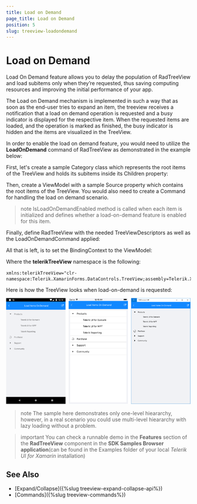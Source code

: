 ```yaml
---
title: Load on Demand
page_title: Load on Demand
position: 5
slug: treeview-loadondemand
---
```


# Load on Demand #

Load On Demand feature allows you to delay the population of RadTreeView and load subitems only when they’re requested, thus saving computing resources and improving the initial performance of your app.  

The Load on Demand mechanism is implemented in such a way that as soon as the end-user tries to expand an item, the treeview receives a notification that a load on demand operation is requested and a busy indicator is displayed for the respective item. When the requested items are loaded, and the operation is marked as finished, the busy indicator is hidden and the items are visualized in the TreeView.

In order to enable the load on demand feature, you would need to utilize the **LoadOnDemand** command of RadTreeView as demonstrated in the example below:

First, let's create a sample Category class which represents the root items of the TreeView and holds its subitems inside its Children property:
 
<snippet id='treeview-loadondemand-businessobject' />

Then, create a ViewModel with a sample Source property which contains the root items of the TreeView. You would also need to create a Command for handling the load on demand scenario.

<snippet id='treeview-loadondemand-viewmodel' />

>note IsLoadOnDemandEnabled method is called when each item is initialized and defines whether a load-on-demand feature is enabled for this item.

Finally, define RadTreeView with the needed TreeViewDescriptors as well as the LoadOnDemandCommand applied:

<snippet id='treeview-loadondemand-xaml' />

All that is left, is to set the BindingContext to the ViewModel:

<snippet id='treeview-loadondemand-setviewmodel' />

Where the **telerikTreeView** namespace is the following:

```XAML
xmlns:telerikTreeView="clr-namespace:Telerik.XamarinForms.DataControls.TreeView;assembly=Telerik.XamarinForms.DataControls"
```

Here is how the TreeView looks when load-on-demand is requested:

![TreeView LoadOnDemand](images/treeview_loadondemand.png)

>note The sample here demonstrates only one-level hieararchy, however, in a real scenario you could use multi-level hieararchy with lazy loading without a problem.

>important You can check a runnable demo in the **Features** section of the **RadTreeView** component in the **SDK Samples Browser application**(can be found in the Examples folder of your local *Telerik UI for Xamarin* installation)


## See Also

* [Expand/Collapse]({%slug treeview-expand-collapse-api%})
* [Commands]({%slug treeview-commands%})
